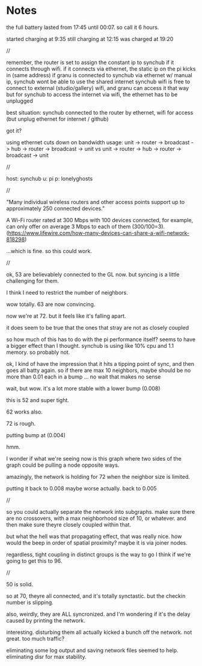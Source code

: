 Notes
=====

the full battery lasted from 17:45 until 00:07. so call it 6 hours.


started charging at 9:35
still charging at 12:15
was charged at 19:20


//

remember, the router is set to assign the constant ip to synchub if it connects through wifi.
if it connects via ethernet, the static ip on the pi kicks in (same address)
if granu is connected to synchub via ethernet w/ manual ip, synchub wont be able to use the shared internet
synchub wifi is free to connect to external (studio/gallery) wifi, and granu can access it that way
but for synchub to access the internet via wifi, the ethernet has to be unplugged

best situation: synchub connected to the router by ethernet, wifi for access (but unplug ethernet for internet / github)

got it?

using ethernet cuts down on bandwidth usage:
unit -> router -> broadcast -> hub -> router -> broadcast -> unit
vs
unit -> router -> hub -> router -> broadcast -> unit


//

host: synchub
u: pi
p: lonelyghosts

//

"Many individual wireless routers and other access points support up to approximately 250 connected devices."

A Wi-Fi router rated at 300 Mbps with 100 devices connected, for example, can only offer on average 3 Mbps to each of them (300/100=3). (https://www.lifewire.com/how-many-devices-can-share-a-wifi-network-818298)

...which is fine. so this could work.

//


ok, 53 are believablely connected to the GL now. but syncing is a little challenging for them.

I think I need to restrict the number of neighbors.

wow totally. 63 are now convincing.

now we're at 72. but it feels like it's falling apart.

it does seem to be true that the ones that stray are not as closely coupled

so how much of this has to do with the pi performance itself? seems to have a bigger effect than I thought. synchub is using like 10% cpu and 1.1 memory. so probably not.

ok, I kind of have the impression that it hits a tipping point of sync, and then goes all batty again.
so if there are max 10 neighbors, maybe should be no more than 0.01 each in a bump ... no wait that makes no sense

wait, but wow. it's a lot more stable with a lower bump (0.008)

this is 52 and super tight.

62 works also.

72 is rough.

putting bump at (0.004)

hmm. 


I wonder if what we're seeing now is this graph where two sides of the graph could be pulling a node opposite ways.

amazingly, the network is holding for 72 when the neighbor size is limited.

putting it back to 0.008
maybe worse actually.
back to 0.005

//

so you could actually separate the network into subgraphs. make sure there are no crossovers, with a max neighborhood size of 10, or whatever. and then make sure theyre closely coupled within that.

but what the hell was that propagating effect, that was really nice. how would the beep in order of spatial proximity? maybe it is via joiner nodes.

regardless, tight coupling in distinct groups is the way to go I think if we're going to get this to 96.


//

50 is solid.

so at 70, theyre all connected, and it's totally synctastic. but the checkin number is slipping.

also, weirdly, they are ALL syncronized. and I'm wondering if it's the delay caused by printing the network.

interesting. disturbing them all actually kicked a bunch off the network. not great. too much traffic?

eliminating some log output and saving network files seemed to help. eliminating disr for max stability.


